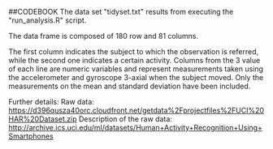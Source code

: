 ##CODEBOOK
The data set "tidyset.txt" results from executing the "run_analysis.R" script.


The data frame is composed of 180 row and 81 columns.

The first column indicates the subject to which the observation is referred, while the second one indicates a certain activity.
Columns from the 3 value of each line are numeric variables and represent measurements taken using the accelerometer and gyroscope 3-axial when the subject moved. Only the measurements on the mean and standard deviation have been included.

Further details:
Raw data: https://d396qusza40orc.cloudfront.net/getdata%2Fprojectfiles%2FUCI%20HAR%20Dataset.zip
Description of the raw data: http://archive.ics.uci.edu/ml/datasets/Human+Activity+Recognition+Using+Smartphones